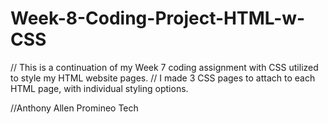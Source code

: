 # Week-8-Coding-Project-HTML-w-CSS
// This is a continuation of my Week 7 coding assignment with CSS utilized to style my  HTML website pages.
// I made 3 CSS pages to attach to each HTML page, with individual styling options. 

//Anthony Allen Promineo Tech 
